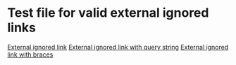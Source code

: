 # Test file for valid external ignored links

[External ignored link](http://example.com)
[External ignored link with query string](http://example.com/?q=test)
[External ignored link with braces](http://example.com/test(1).html)
